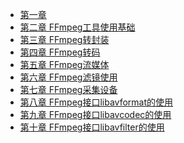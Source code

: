- [第一章](chapter1.md)
- [第二章 FFmpeg工具使用基础](chapter2.md)
- [第三章 FFmpeg转封装]()
- [第四章 FFmpeg转码]()
- [第五章 FFmpeg流媒体]()
- [第六章 FFmpeg滤镜使用]()
- [第七章 FFmpeg采集设备]()
- [第八章 FFmpeg接口libavformat的使用](chapter8.md)
- [第九章 FFmpeg接口libavcodec的使用](chapter9.md)
- [第十章 FFmpeg接口libavfilter的使用](chapter10.md)

